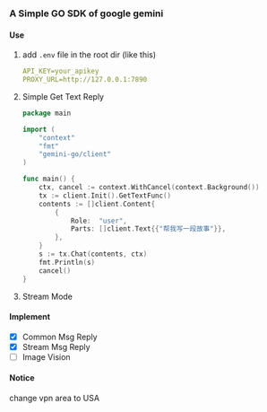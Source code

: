 ### A Simple GO SDK of google gemini

#### Use

1. add ```.env``` file in the root dir (like this)

    ```yaml
   API_KEY=your_apikey
    PROXY_URL=http://127.0.0.1:7890
   ```

2. Simple Get Text Reply

    ```go
    package main
    
    import (
        "context"
        "fmt"
        "gemini-go/client"
    )
    
    func main() {
        ctx, cancel := context.WithCancel(context.Background())
        tx := client.Init().GetTextFunc()
        contents := []client.Content{
            {
                Role:  "user",
                Parts: []client.Text{{"帮我写一段故事"}},
            },
        }
        s := tx.Chat(contents, ctx)
        fmt.Println(s)
        cancel()
    }
    
    ```

3. Stream Mode


#### Implement

- [x] Common Msg Reply
- [x] Stream Msg Reply
- [ ] Image Vision

#### Notice

change vpn area to USA
